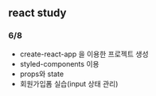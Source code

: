## react study

### 6/8
- create-react-app 을 이용한 프로젝트 생성
- styled-components 이용
- props와 state
- 회원가입폼 실습(input 상태 관리)
